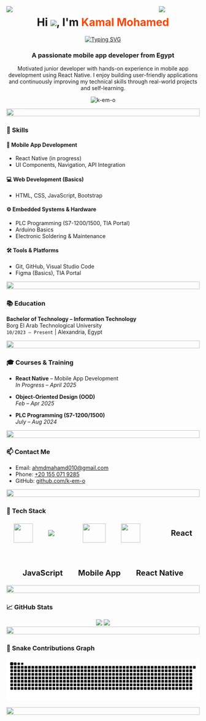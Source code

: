 <img align="left" src="https://user-images.githubusercontent.com/65187002/144930161-2f783401-8d27-4fdf-a2f7-cc0ba32f1f1f.gif" width="21%" style="display:inline;"><img align="right" src="https://user-images.githubusercontent.com/65187002/144930161-2f783401-8d27-4fdf-a2f7-cc0ba32f1f1f.gif" width="21%" style="display:inline;">

<h1 align="center">Hi <img src="https://media.giphy.com/media/hvRJCLFzcasrR4ia7z/giphy.gif" width="30px">, I'm <span style="color:#FF4500;">Kamal Mohamed</span></h1>

<p align="center">
  <a href="https://github.com/k-em-o" target="_blank">
    <img src="https://readme-typing-svg.herokuapp.com?font=Fira+Code&weight=600&size=22&pause=1000&color=00F75F&center=true&width=500&lines=React+Native+Developer;Mobile+App+Programmer;Junior+Developer+From+Egypt;PLC+Trainee;Always+Learning+%F0%9F%92%AF" alt="Typing SVG" />
  </a>
</p>

<h3 align="center">A passionate mobile app developer from Egypt</h3>

<p align="center">
Motivated junior developer with hands-on experience in mobile app development using React Native. I enjoy building user-friendly applications and continuously improving my technical skills through real-world projects and self-learning.
</p>

<p align="center"> 
  <img src="https://komarev.com/ghpvc/?username=k-em-o&label=Profile%20views&color=0e75b6&style=flat" alt="k-em-o" />
</p>

<img src="https://i.imgur.com/dBaSKWF.gif" height="20" width="100%">



### 🚀 Skills

#### 📱 Mobile App Development
- React Native (in progress)
- UI Components, Navigation, API Integration

#### 💻 Web Development (Basics)
- HTML, CSS, JavaScript, Bootstrap

#### ⚙️ Embedded Systems & Hardware
- PLC Programming (S7-1200/1500, TIA Portal)
- Arduino Basics
- Electronic Soldering & Maintenance

#### 🛠 Tools & Platforms
- Git, GitHub, Visual Studio Code
- Figma (Basics), TIA Portal

<img src="https://i.imgur.com/dBaSKWF.gif" height="20" width="100%">

### 📚 Education

**Bachelor of Technology – Information Technology**  
Borg El Arab Technological University  
`10/2023 – Present` | Alexandria, Egypt

<img src="https://i.imgur.com/dBaSKWF.gif" height="20" width="100%">


### 🎓 Courses & Training

- **React Native** – Mobile App Development  
  *In Progress – April 2025*

- **Object-Oriented Design (OOD)**  
  *Feb – Apr 2025*

- **PLC Programming (S7-1200/1500)**  
  *July – Aug 2024*

<img src="https://i.imgur.com/dBaSKWF.gif" height="20" width="100%">


### 📫 Contact Me

- Email: [ahmdmahamd010@gmail.com](mailto:ahmdmahamd010@gmail.com)
- Phone: [+20 155 071 9285](tel:+201550719285)
- GitHub: [github.com/k-em-o](https://github.com/k-em-o)

<img src="https://i.imgur.com/dBaSKWF.gif" height="20" width="100%">

### 🧰 Tech Stack 

<div align="center">
  <div style="display: flex; justify-content: center; align-items: center; gap: 40px; flex-wrap: wrap; font-size: 20px;font-weight: bold;">
  <!-- <p>&nbsp; -->
    <!-- <div style="display: flex; flex-direction: column; align-items: center;"> -->
      <img src="https://techstack-generator.vercel.app/react-icon.svg" width="50" height="50" />
    <!-- </div>&nbsp; -->
    <!-- <div style="display: flex; flex-direction: column; align-items: center;"> -->
      <img src="https://techstack-generator.vercel.app/js-icon.svg" width="50" height “50” />
    <!-- </div>&nbsp; -->
    <!-- <div style="display: flex; flex-direction: column; align-items: center;"> -->
      <img src="https://github.com/k-em-o/MediaRepository/blob/main/GitHubReadme/mobile-apps.gif?raw=true" width="60" height="50" />
    <!-- </div>&nbsp; -->
    <!-- <div style="display: flex; flex-direction: column; align-items: center;"> -->
      <img src="https://github.com/k-em-o/MediaRepository/blob/main/GitHubReadme/react.gif?raw=true" width="50" height="50" />
      <br>
      <p>React</p>
      <p>JavaScript</p>
      <p>Mobile App</p>
      <p>React Native</p>
    <!-- </div>&nbsp; -->
<!-- </p> -->
  </div>
</div>




<img src="https://i.imgur.com/dBaSKWF.gif" height="20" width="100%">

### 📈 GitHub Stats

<div align="center">
  <img src="https://github-readme-stats.vercel.app/api?username=k-em-o&show_icons=true&theme=midnight-purple" />
  <img src="https://streak-stats.demolab.com/?user=k-em-o&theme=midnight-purple" />
</div>

<img src="https://i.imgur.com/dBaSKWF.gif" height="20" width="100%">


### 🐍 Snake Contributions Graph

<p align="center">
  <img src="https://github.com/7oSkaaa/7oSkaaa/blob/output/github-contribution-grid-snake.svg" alt="Snake animation" />
</p>

<img src="https://i.imgur.com/dBaSKWF.gif" height="20" width="100%">

